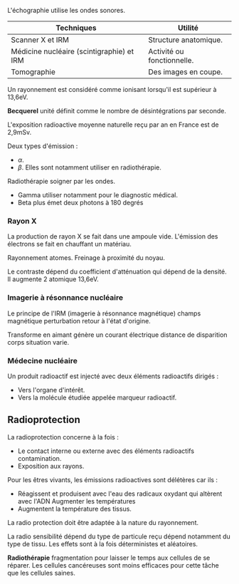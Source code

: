 L'échographie utilise les ondes sonores.

Techniques                                | Utilité
------------------------------------------|---------------------------
Scanner X et IRM                          | Structure anatomique.
Médicine nucléaire (scintigraphie) et IRM | Activité ou fonctionnelle.
Tomographie                               | Des images en coupe.

Un rayonnement est considéré comme ionisant lorsqu'il est supérieur à 13,6eV.

__Becquerel__ unité définit comme le nombre de désintégrations par seconde.

L'exposition radioactive moyenne naturelle reçu par an en France est de 2,9mSv.

Deux types d'émission :

* $\alpha$.
* $\beta$. Elles sont notamment utiliser en radiothérapie.

Radiothérapie soigner par les ondes.

* Gamma utiliser notamment pour le diagnostic médical.
* Beta plus émet deux photons à 180 degrés

### Rayon X

La production de rayon X se fait dans une ampoule vide. L'émission des électrons se fait en chauffant un matériau.

Rayonnement atomes. Freinage à proximité du noyau.

Le contraste dépend du coefficient d'atténuation qui dépend de la densité. Il augmente 2 atomique 13,6eV.

### Imagerie à résonnance nucléaire

Le principe de l'IRM (imagerie à résonnance magnétique) champs magnétique perturbation retour à l'état d'origine.

Transforme en aimant génère un courant électrique distance de disparition corps situation varie.

### Médecine nucléaire

Un produit radioactif est injecté avec deux éléments radioactifs dirigés :

* Vers l'organe d'intérêt.
* Vers la molécule étudiée appelée marqueur radioactif.

## Radioprotection

La radioprotection concerne à la fois :

* Le contact interne ou externe avec des éléments radioactifs contamination.
* Exposition aux rayons.

Pour les êtres vivants, les émissions radioactives sont délétères car ils :

* Réagissent et produisent avec l'eau des radicaux oxydant qui altèrent avec l'ADN Augmenter les températures
* Augmentent la température des tissus.

La radio protection doit être adaptée à la nature du rayonnement.

La radio sensibilité dépend du type de particule reçu dépend notamment du type de tissu. Les effets sont à la fois déterministes et aléatoires.

__Radiothérapie__ fragmentation pour laisser le temps aux cellules de se réparer. Les cellules cancéreuses sont moins efficaces pour cette tâche que les cellules saines.
